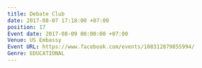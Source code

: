 ```yaml
---
title: Debate Club
date: 2017-08-07 17:18:00 +07:00
position: 17
Event date: 2017-08-09 00:00:00 +07:00
Venue: US Embassy
Event URL: https://www.facebook.com/events/108312879855994/
Genre: EDUCATIONAL
---
```


